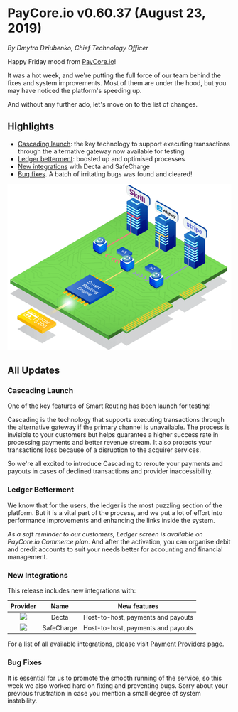 # **PayCore.io v0.60.37 (August 23, 2019)**

*By Dmytro Dziubenko, Chief Technology Officer*

Happy Friday mood from [PayCore.io](https://paycore.io)!

It was a hot week, and we're putting the full force of our team behind the fixes and system improvements. Most of them are under the hood, but you may have noticed the platform's speeding up.

And without any further ado, let's move on to the list of changes.

## Highlights
* [Cascading launch](#cascading-launch): the key technology to support executing transactions through the alternative gateway now available for testing
* [Ledger betterment](#ledger-betterment): boosted up and optimised processes
* [New integrations](#new-integrations) with Decta and SafeCharge
* [Bug fixes](#bug-fixes). A batch of irritating bugs was found and cleared!

![Cascading](images/v0.60.37/Smart_Routing_Cascading.png)

## All Updates
### Cascading Launch
One of the key features of Smart Routing has been launch for testing! 

Cascading is the technology that supports executing transactions through the alternative gateway if the primary channel is unavailable. The process is invisible to your customers but helps guarantee a higher success rate in processing payments and better revenue stream. It also protects your transactions loss because of a disruption to the acquirer services.

So we're all excited to introduce Cascading to reroute your payments and payouts in cases of declined transactions and provider inaccessibility.

### Ledger Betterment
We know that for the users, the ledger is the most puzzling section of the platform. But it is a vital part of the process, and we put a lot of effort into performance improvements and enhancing the links inside the system.

*As a soft reminder to our customers, Ledger screen is available on PayCore.io Commerce plan*. And after the activation, you can organise debit and credit accounts to suit your needs better for accounting and financial management.

### New Integrations
This release includes new integrations with:

| Provider | Name  | New features |
|:-:|:-:|:-:| 
|<a href ="https://decta.com/" target="_blank" rel="noopener"> <img src="https://static.openfintech.io/payment_providers/decta/logo.svg?w=70" width="70px"> </a>  | Decta | Host-to-host, payments and payouts |
|<a href ="https://www.safecharge.com/" target="_blank" rel="noopener"> <img src="https://static.openfintech.io/payment_providers/safecharge/logo.svg?w=70" width="70px"> </a>  | SafeCharge | Host-to-host, payments and payouts |

For a list of all available integrations, please visit [Payment Providers](https://dashboard.paycore.io/connect-directory/payment-providers) page.

### Bug Fixes
It is essential for us to promote the smooth running of the service, so this week we also worked hard on fixing and preventing bugs. Sorry about your previous frustration in case you mention a small degree of system instability.